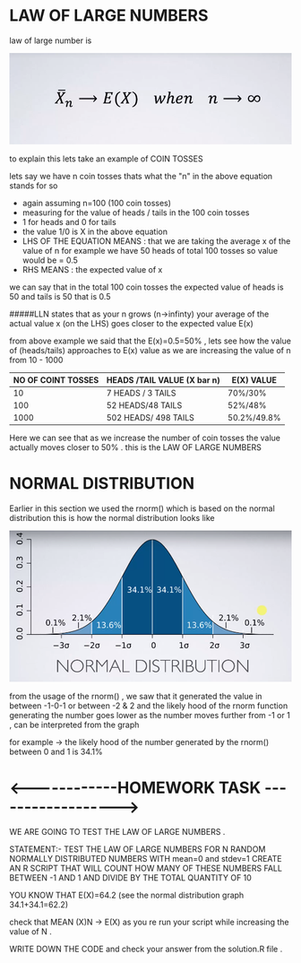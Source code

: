 # LAW OF LARGE NUMBERS
law of large number is

![LAW OF LARGE NUMBER](https://github.com/777shipra/R-Beginners/blob/master/Basics%20of%20Language/HOMEWORK%20EXERCISE/law%20of%20large%20number.png)

to explain this lets take an example of COIN TOSSES

lets say we have n coin tosses thats what the "n" in the above equation stands for so 
* again assuming n=100 (100 coin tosses)
* measuring for the value of heads / tails in the 100 coin tosses 
* 1 for heads and 0 for tails
* the value 1/0 is X in the above equation
* LHS OF THE EQUATION MEANS : that we are taking the average x of the value of n for example we have 50 heads of total 100 tosses so value would be = 0.5 
* RHS MEANS : the expected value of x

we can say that in the total 100 coin tosses the expected value of heads is 50 and tails is 50 that is 0.5

#####LLN states that as your n grows (n->infinty) your average of the actual value x (on the LHS) goes closer to the expected value E(x)

from above example we said that the E(x)=0.5=50% , lets see how the value of (heads/tails) approaches to E(x) value as we are increasing the value of n from 10 - 1000

NO OF COINT TOSSES | HEADS /TAIL VALUE (X bar n) | E(X) VALUE 
------------------ | --------------------------- | ----------
10 | 7 HEADS / 3 TAILS | 70%/30%
100 | 52 HEADS/48 TAILS | 52%/48%
1000 | 502 HEADS/ 498 TAILS | 50.2%/49.8%


Here we can see that as we increase the number of coin tosses the value actually moves closer to 50% . this is the LAW OF LARGE NUMBERS

# NORMAL DISTRIBUTION

Earlier in this section we used the rnorm() which is based on the normal distribution
this is how the normal distribution looks like

![NORMAL DISTRIBUTION](https://github.com/777shipra/R-Beginners/blob/master/Basics%20of%20Language/HOMEWORK%20EXERCISE/NORMAL%20DISTRIBUTION.png)

from the usage of the rnorm() , we saw that it generated the value in between -1-0-1 or between -2 & 2 and the likely hood of the rnorm function generating the number goes lower as the number moves further from -1 or 1 , can be interpreted from the graph

for example -> the likely hood of the number generated by the rnorm() between 0 and 1 is 34.1% 

# <------------HOMEWORK TASK ------------------>

WE ARE GOING TO TEST THE LAW OF LARGE NUMBERS .

STATEMENT:- TEST THE LAW OF LARGE NUMBERS FOR N RANDOM NORMALLY DISTRIBUTED NUMBERS WITH mean=0 and stdev=1
CREATE AN R SCRIPT THAT WILL COUNT HOW MANY OF THESE NUMBERS FALL BETWEEN -1 AND 1 AND DIVIDE BY THE TOTAL QUANTITY OF 10

YOU KNOW THAT E(X)=64.2 (see the normal distribution graph 34.1+34.1=62.2)

check that MEAN (X)N -> E(X) as you re run your script while increasing the value of N .

WRITE DOWN THE CODE and check your answer from the solution.R file .
